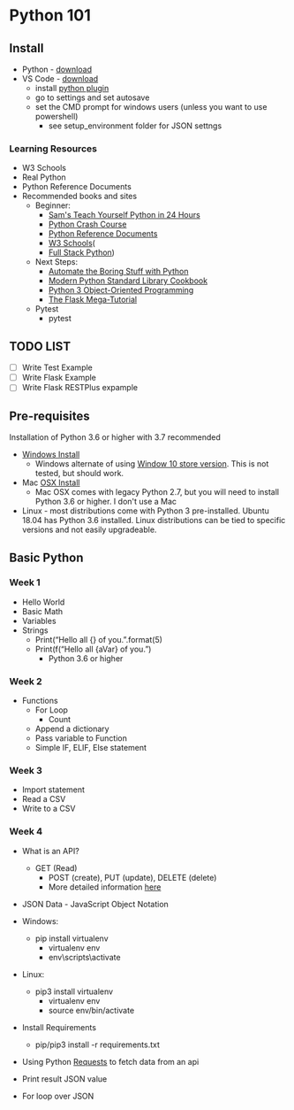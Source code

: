 # Python 101

## Install
- Python - [download](https://www.python.org/downloads/)
- VS Code - [download](https://code.visualstudio.com/)
    - install [python plugin](https://marketplace.visualstudio.com/items?itemName=ms-python.python)
    - go to settings and set autosave
    - set the CMD prompt for windows users (unless you want to use powershell)
        - see setup_environment folder for JSON settngs


### Learning Resources
- W3 Schools
- Real Python
- Python Reference Documents
- Recommended books and sites
    - Beginner:
        - [Sam's Teach Yourself Python in 24 Hours](https://amzn.to/2EHW56F)
        - [Python Crash Course](https://amzn.to/2UhE4Bi)
        - [Python Reference Documents](https://wiki.python.org/moin/BeginnersGuide)
        - [W3 Schools](https://www.w3schools.com/python/)(
        - [Full Stack Python](https://www.fullstackpython.com/table-of-contents.html))
    - Next Steps:
        - [Automate the Boring Stuff with Python](https://amzn.to/2NDwPBf)
        - [Modern Python Standard Library Cookbook](https://amzn.to/2UhFYC6)
        - [Python 3 Object-Oriented Programming](https://amzn.to/2Tb4yZ0)
        - [The Flask Mega-Tutorial](https://blog.miguelgrinberg.com/post/the-flask-mega-tutorial-part-i-hello-world)
    - Pytest
        - pytest
## TODO LIST
- [ ] Write Test Example
- [ ] Write Flask Example
- [ ] Write Flask RESTPlus expample

## Pre-requisites
Installation of Python 3.6 or higher with 3.7 recommended
- [Windows Install](https://www.python.org/downloads/windows/)
  - Windows alternate of using [Window 10 store version](https://www.microsoft.com/en-us/p/python-37/9nj46sx7x90p?activetab=pivot:overviewtab). This is not tested, but should work.
- Mac [OSX Install](https://www.howtogeek.com/197947/how-to-install-python-on-windows/)
  - Mac OSX comes with legacy Python 2.7, but you will need to install Python 3.6 or higher. I don't use a Mac
- Linux - most distributions come with Python 3 pre-installed. Ubuntu 18.04 has Python 3.6 installed. Linux distributions can be tied to specific versions and not easily upgradeable.


## Basic Python
### Week 1
- Hello World
- Basic Math
- Variables
- Strings
    - Print(“Hello all {} of you.”.format(5)
    - Print(f(“Hello all {aVar} of you.”)
        - Python 3.6 or higher

### Week 2
- Functions
    - For Loop
        - Count
    - Append a dictionary
    - Pass variable to Function
    - Simple IF, ELIF, Else statement

### Week 3
- Import statement
- Read a CSV
- Write to a CSV

### Week 4
- What is an API?
  - GET (Read)
    - POST (create), PUT (update), DELETE (delete)
    - More detailed information [here](https://www.tutorialspoint.com/http/http_methods.htm)
- JSON Data - JavaScript Object Notation
- Windows:
    - pip install virtualenv
        - virtualenv env
        - env\scripts\activate
- Linux:
    - pip3 install virtualenv
        - virtualenv env
        - source env/bin/activate

- Install Requirements
    - pip/pip3 install -r requirements.txt

- Using Python [Requests](http://docs.python-requests.org) to fetch data from an api
- Print result JSON value
- For loop over JSON
